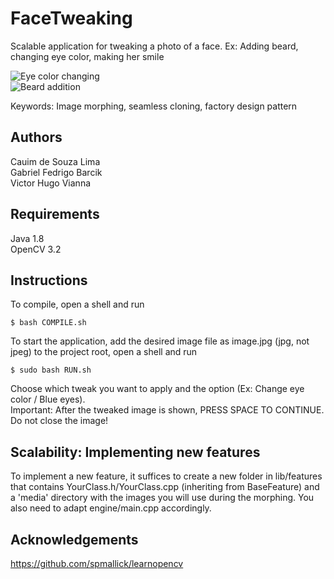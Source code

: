 # FaceTweaking


Scalable application for tweaking a photo of a face. Ex: Adding beard, changing eye color, making her smile

![Eye color changing](https://raw.githubusercontent.com/victorvianna/FaceTweaking/master/screenshots/eyes-screenshot.png )  
![Beard addition](https://raw.githubusercontent.com/victorvianna/FaceTweaking/master/screenshots/beard-screenshot.png )  

Keywords: Image morphing, seamless cloning, factory design pattern

## Authors

Cauim de Souza Lima  
Gabriel Fedrigo Barcik  
Victor Hugo Vianna

## Requirements

Java 1.8  
OpenCV 3.2

## Instructions

To compile, open a shell and run 
```
$ bash COMPILE.sh
```
To start the application, add the desired image file as image.jpg (jpg, not jpeg) to the project root, open a shell and run 
```
$ sudo bash RUN.sh
```
Choose which tweak you want to apply and the option (Ex: Change eye color / Blue eyes).  
Important: After the tweaked image is shown, PRESS SPACE TO CONTINUE. Do not close the image!

## Scalability: Implementing new features

To implement a new feature, it suffices to create a new folder in lib/features that contains YourClass.h/YourClass.cpp (inheriting from BaseFeature) and a 'media' directory with the images you will use during the morphing. You also need to adapt engine/main.cpp accordingly.

## Acknowledgements

https://github.com/spmallick/learnopencv


